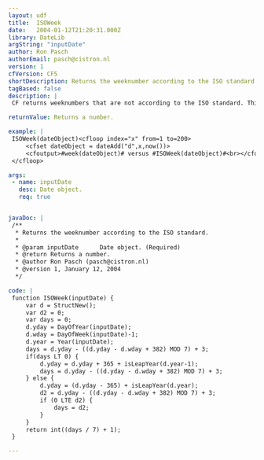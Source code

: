 ```yaml
---
layout: udf
title:  ISOWeek
date:   2004-01-12T21:20:31.000Z
library: DateLib
argString: "inputDate"
author: Ron Pasch
authorEmail: pasch@cistron.nl
version: 1
cfVersion: CF5
shortDescription: Returns the weeknumber according to the ISO standard.
tagBased: false
description: |
 CF returns weeknumbers that are not according to the ISO standard. This UDF does.

returnValue: Returns a number.

example: |
 ISOWeek(dateObject)<cfloop index="x" from=1 to=200>
     <cfset dateObject = dateAdd("d",x,now())>
     <cfoutput>#week(dateObject)# versus #ISOWeek(dateObject)#<br></cfoutput>
 </cfloop>

args:
 - name: inputDate
   desc: Date object.
   req: true


javaDoc: |
 /**
  * Returns the weeknumber according to the ISO standard.
  * 
  * @param inputDate      Date object. (Required)
  * @return Returns a number. 
  * @author Ron Pasch (pasch@cistron.nl) 
  * @version 1, January 12, 2004 
  */

code: |
 function ISOWeek(inputDate) {  
     var d = StructNew();
     var d2 = 0;
     var days = 0;
     d.yday = DayOfYear(inputDate);
     d.wday = DayOfWeek(inputDate)-1;
     d.year = Year(inputDate);
     days = d.yday - ((d.yday - d.wday + 382) MOD 7) + 3;
     if(days LT 0) {
         d.yday = d.yday + 365 + isLeapYear(d.year-1);
         days = d.yday - ((d.yday - d.wday + 382) MOD 7) + 3;
     } else {
         d.yday = (d.yday - 365) + isLeapYear(d.year);
         d2 = d.yday - ((d.yday - d.wday + 382) MOD 7) + 3;
         if (0 LTE d2) {
             days = d2;
         }
     }
     return int((days / 7) + 1);
 }

---
```


